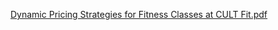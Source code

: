 [Dynamic Pricing Strategies for Fitness Classes at CULT Fit.pdf](https://github.com/user-attachments/files/17938658/Dynamic.Pricing.Strategies.for.Fitness.Classes.at.CULT.Fit.pdf)
